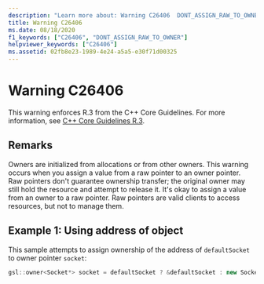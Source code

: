```yaml
---
description: "Learn more about: Warning C26406  DONT_ASSIGN_RAW_TO_OWNER"
title: Warning C26406
ms.date: 08/18/2020
f1_keywords: ["C26406", "DONT_ASSIGN_RAW_TO_OWNER"]
helpviewer_keywords: ["C26406"]
ms.assetid: 02fb8e23-1989-4e24-a5a5-e30f71d00325
---
```

# Warning C26406

This warning enforces R.3 from the C++ Core Guidelines. For more information, see [C++ Core Guidelines R.3](https://github.com/isocpp/CppCoreGuidelines/blob/master/CppCoreGuidelines.md#r3-a-raw-pointer-a-t-is-non-owning).

## Remarks

Owners are initialized from allocations or from other owners. This warning occurs when you assign a value from a raw pointer to an owner pointer. Raw pointers don't guarantee ownership transfer; the original owner may still hold the resource and attempt to release it. It's okay to assign a value from an owner to a raw pointer. Raw pointers are valid clients to access resources, but not to manage them.

## Example 1:  Using address of object

This sample attempts to assign ownership of the address of `defaultSocket` to owner pointer `socket`:

```cpp
gsl::owner<Socket*> socket = defaultSocket ? &defaultSocket : new Socket(); // C26406
```
